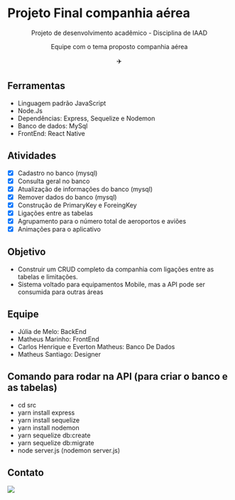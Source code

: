 # Projeto Final companhia aérea 


<p align="center"> Projeto de desenvolvimento acadêmico - Disciplina de IAAD </p>
<p align="center"> Equipe com o tema proposto companhia aérea </p>
<p align="center"> ✈️ </p>

## Ferramentas

- Linguagem padrão JavaScript
- Node.Js
- Dependências: Express, Sequelize e Nodemon
- Banco de dados: MySql
- FrontEnd: React Native 

## Atividades

- [x] Cadastro no banco (mysql)
- [x] Consulta geral no banco
- [x] Atualização de informações do banco (mysql)
- [x] Remover dados do banco (mysql)
- [x] Construção de PrimaryKey e ForeingKey 
- [x] Ligações entre as tabelas
- [x] Agrupamento para o número total de aeroportos e aviões
- [x] Animações para o aplicativo

## Objetivo
- Construir um CRUD completo da companhia com ligações entre as tabelas e limitações.
- Sistema voltado para equipamentos Mobile, mas a API pode ser consumida para outras áreas

## Equipe

- Júlia de Melo: BackEnd
- Matheus Marinho: FrontEnd
- Carlos Henrique e Everton Matheus: Banco De Dados
- Matheus Santiago: Designer

## Comando para rodar na API (para criar o banco e as tabelas)

- cd src
- yarn install express
- yarn install sequelize
- yarn install nodemon
- yarn sequelize db:create
- yarn sequelize db:migrate
- node server.js (nodemon server.js)


## Contato

[<img src="https://img.shields.io/badge/linkedin-%230077B5.svg?&style=for-the-badge&logo=linkedin&logoColor=white" />](https://www.linkedin.com/in/júlia-de-melo-albuquerque/)


